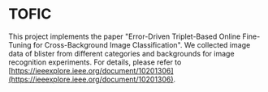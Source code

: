 # TOFIC
This project implements the paper "Error-Driven Triplet-Based Online Fine-Tuning for Cross-Background Image Classification". We collected image data of blister from different categories and backgrounds for image recognition experiments. For details, please refer to [https://ieeexplore.ieee.org/document/10201306](https://ieeexplore.ieee.org/document/10201306).
